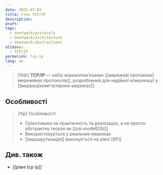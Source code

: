 ```yaml
---
date: 2025-07-03
title: Стек TCP/IP
description: 
draft: 
tags:
  - 🌐network/protocols
  - 🌐network/architecture
  - 🌐network/abstractions
aliases:
  - TCP/IP
permalink: tcp-ip
lang: uk
---
```


> [!tldr]
> **TCP/IP** — набір взаємопов'язаних [[мережеві протоколи|мережевих протоколів]], розроблений для надійної комунікації у [[мережа|комп'ютерних мережах]].

## Особливості

> [!tip] Особливості
> - Орієнтована на практичність та реалізацію, а не просто абстрактну теорію як [[osi model|OSI]]
> - Використовується у реальних мережах
> - [[маршрутизація]] виконується на рівні [[IP]]

## Див. також

- [[рівні tcp ip]]